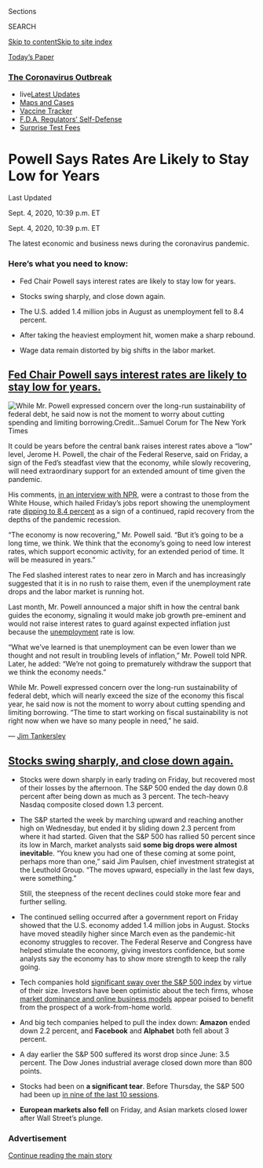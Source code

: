 <div id="app">

<div>

<div>

<div>

<div class="NYTAppHideMasthead css-ri3gv3 e1suatyy0">

<div class="section css-ui9rw0 e1suatyy2">

<div class="css-eph4ug er09x8g0">

<div class="css-6n7j50">

</div>

<span class="css-1dv1kvn">Sections</span>

<div class="css-10488qs">

<span class="css-1dv1kvn">SEARCH</span>

</div>

[Skip to content](#site-content)[Skip to site
index](#site-index)

</div>

<div class="css-10698na e1huz5gh0">

</div>

</div>

<div id="masthead-bar-one" class="section hasLinks css-15hmgas e1csuq9d3">

<div class="css-uqyvli e1csuq9d0">

</div>

<div class="css-1uqjmks e1csuq9d1">

</div>

<div class="css-9e9ivx">

[](https://myaccount.nytimes3xbfgragh.onion/auth/login?response_type=cookie&client_id=vi)

</div>

<div class="css-1bvtpon e1csuq9d2">

[Today’s
Paper](https://www.nytimes3xbfgragh.onion/section/todayspaper)

</div>

</div>

</div>

</div>

<div data-aria-hidden="false">

<div id="site-content" data-role="main">

<div class="css-1ffjgkm">

<div class="css-l9svim">

### [<span class="css-pa1jbp"><span class="css-1rxm0ex">The Coronavirus</span><span class="css-1rxm0ex"> Outbreak</span></span>](https://www.nytimes3xbfgragh.onion/news-event/coronavirus?name=styln-coronavirus-markets&region=TOP_BANNER&block=storyline_menu_recirc&action=click&pgtype=LegacyCollection&impression_id=4a82d730-f4b8-11ea-a2db-0bf9b73f0b42&variant=undefined)

  - <span class="css-1qkutce"><span class="css-12clwdu">live</span>[Latest
    Updates](https://www.nytimes3xbfgragh.onion/2020/09/11/world/covid-19-coronavirus.html?name=styln-coronavirus-markets&region=TOP_BANNER&block=storyline_menu_recirc&action=click&pgtype=LegacyCollection&impression_id=4a82d731-f4b8-11ea-a2db-0bf9b73f0b42&variant=undefined)</span>
  - <span class="css-1qkutce">[Maps and
    Cases](https://www.nytimes3xbfgragh.onion/interactive/2020/us/coronavirus-us-cases.html?name=styln-coronavirus-markets&region=TOP_BANNER&block=storyline_menu_recirc&action=click&pgtype=LegacyCollection&impression_id=4a82d732-f4b8-11ea-a2db-0bf9b73f0b42&variant=undefined)</span>
  - <span class="css-1qkutce">[Vaccine
    Tracker](https://www.nytimes3xbfgragh.onion/interactive/2020/science/coronavirus-vaccine-tracker.html?name=styln-coronavirus-markets&region=TOP_BANNER&block=storyline_menu_recirc&action=click&pgtype=LegacyCollection&impression_id=4a82fe40-f4b8-11ea-a2db-0bf9b73f0b42&variant=undefined)</span>
  - <span class="css-1qkutce">[F.D.A. Regulators’
    Self-Defense](https://www.nytimes3xbfgragh.onion/2020/09/10/us/politics/fda-coronavirus-vaccine.html?name=styln-coronavirus-markets&region=TOP_BANNER&block=storyline_menu_recirc&action=click&pgtype=LegacyCollection&impression_id=4a82fe41-f4b8-11ea-a2db-0bf9b73f0b42&variant=undefined)</span>
  - <span class="css-1qkutce">[Surprise Test
    Fees](https://www.nytimes3xbfgragh.onion/2020/09/09/upshot/coronavirus-surprise-test-fees.html?name=styln-coronavirus-markets&region=TOP_BANNER&block=storyline_menu_recirc&action=click&pgtype=LegacyCollection&impression_id=4a82fe42-f4b8-11ea-a2db-0bf9b73f0b42&variant=undefined)</span>

</div>

</div>

<div class="css-ftdtgk">

<div class="css-1vkm6nb ehdk2mb0">

# Powell Says Rates Are Likely to Stay Low for Years

</div>

<div class="live-blog-header-timestamp css-1c95nef">

<span>Last Updated <span class="css-1xu7vd"></span></span>

<div class="css-ki347z">

<span class="css-1656jku">Sept. 4, 2020, 10:39 p.m.
ET</span><span class="css-xwx5dt"></span>

</div>

<span class="css-1dv1kvn" data-aria-live="polite">Sept. 4, 2020, 10:39
p.m. ET</span>

</div>

The latest economic and business news during the coronavirus
    pandemic.

</div>

<div id="feed-top" class="css-7pw99z">

</div>

### Here’s what you need to know:

  - [](#fed-chair-powell-says-interest-rates-are-likely-to-stay-low-for-years)
    
    <span>Fed Chair Powell says interest rates are likely to stay low
    for years.</span>

  - [](#stocks-swing-sharply-and-close-down-again)
    
    <span>Stocks swing sharply, and close down again.</span>

  - [](#jobs-report-august-2020)
    
    <span>The U.S. added 1.4 million jobs in August as unemployment fell
    to 8.4
    percent.</span>

  - [](#after-taking-the-heaviest-employment-hit-women-make-a-sharp-rebound)
    
    <span>After taking the heaviest employment hit, women make a sharp
    rebound.</span>

  - [](#wage-data-remain-distorted-by-big-shifts-in-the-labor-market)
    
    <span>Wage data remain distorted by big shifts in the labor
    market.</span>

<div class="live-blog-post css-10d3q4a" data-test-id="live-blog-post" data-source-id="100000007325872">

<div id="fed-chair-powell-says-interest-rates-are-likely-to-stay-low-for-years" class="css-608m5d">

</div>

<div class="live-blog-post-headline css-1yyl602">

## [Fed Chair Powell says interest rates are likely to stay low for years.](#fed-chair-powell-says-interest-rates-are-likely-to-stay-low-for-years)

</div>

<div class="css-79elbk" data-testid="photoviewer-wrapper">

<div class="css-z3e15g" data-testid="photoviewer-wrapper-hidden">

</div>

<div class="css-1a48zt4 ehw59r15" data-testid="photoviewer-children">

![<span class="css-16f3y1r e13ogyst0" data-aria-hidden="true">While Mr.
Powell expressed concern over the long-run sustainability of federal
debt, he said now is not the moment to worry about cutting spending and
limiting
borrowing.</span><span class="css-cnj6d5 e1z0qqy90" itemprop="copyrightHolder"><span class="css-1ly73wi e1tej78p0">Credit...</span><span><span>Samuel
Corum for The New York
Times</span></span></span>](https://static01.graylady3jvrrxbe.onion/images/2020/09/04/business/04markets-brf-powell/merlin_148327032_316d5fd9-2e5e-4202-9eb3-58e2439d798c-articleLarge.jpg?quality=75&auto=webp&disable=upscale)

</div>

</div>

It could be years before the central bank raises interest rates above a
“low” level, Jerome H. Powell, the chair of the Federal Reserve, said
on Friday, a sign of the Fed’s steadfast view that the economy, while
slowly recovering, will need extraordinary support for an extended
amount of time given the pandemic.

His comments, [in an interview with
NPR](https://www.npr.org/2020/09/04/909627932/feds-jerome-powell-jobless-rate-better-than-expected-recovery-to-take-a-long-tim),
were a contrast to those from the White House, which hailed Friday’s
jobs report showing the unemployment rate [dipping to 8.4
percent](https://www.nytimes3xbfgragh.onion/live/2020/09/04/business/stock-market-today-coronavirus#jobs-report-august-2020)
as a sign of a continued, rapid recovery from the depths of the pandemic
recession.

“The economy is now recovering,” Mr. Powell said. “But it’s going to be
a long time, we think. We think that the economy’s going to need low
interest rates, which support economic activity, for an extended period
of time. It will be measured in years.”

The Fed slashed interest rates to near zero in March and has
increasingly suggested that it is in no rush to raise them, even if the
unemployment rate drops and the labor market is running hot.

Last month, Mr. Powell announced a major shift in how the central bank
guides the economy, signaling it would make job growth pre-eminent and
would not raise interest rates to guard against expected inflation just
because the
[unemployment](https://www.nytimes3xbfgragh.onion/2020/08/27/business/economy/unemployment-claims.html)
rate is low.

“What we’ve learned is that unemployment can be even lower than we
thought and not result in troubling levels of inflation,” Mr. Powell
told NPR. Later, he added: “We’re not going to prematurely withdraw the
support that we think the economy needs.”

While Mr. Powell expressed concern over the long-run sustainability of
federal debt, which will nearly exceed the size of the economy this
fiscal year, he said now is not the moment to worry about cutting
spending and limiting borrowing. “The time to start working on fiscal
sustainability is not right now when we have so many people in need,” he
said.

<div class="css-j3uhc5">

— [<span class="css-1baulvz last-byline" itemprop="name">Jim
Tankersley</span>](https://www.nytimes3xbfgragh.onion/by/jim-tankersley)

</div>

</div>

<div class="live-blog-post css-10d3q4a" data-test-id="live-blog-post" data-source-id="100000007324618">

<div id="stocks-swing-sharply-and-close-down-again" class="css-608m5d">

</div>

<div class="live-blog-post-headline css-1yyl602">

## [Stocks swing sharply, and close down again.](#stocks-swing-sharply-and-close-down-again)

</div>

<div style="max-width:100%;margin:0 auto">

<div class="css-17dprlf" data-id="100000007325037" data-slug="live-nasdaq-markets-chart" style="max-width:600px">

</div>

</div>

  - Stocks were down sharply in early trading on Friday, but recovered
    most of their losses by the afternoon. The S\&P 500 ended the day
    down 0.8 percent after being down as much as 3 percent. The
    tech-heavy Nasdaq composite closed down 1.3 percent.

  - The S\&P started the week by marching upward and reaching another
    high on Wednesday, but ended it by sliding down 2.3 percent from
    where it had started. Given that the S\&P 500 has rallied 50 percent
    since its low in March, market analysts said **some big drops were
    almost inevitabl**e. “You knew you had one of these coming at some
    point, perhaps more than one,” said Jim Paulsen, chief investment
    strategist at the Leuthold Group. “The moves upward, especially in
    the last few days, were something.”
    
    Still, the steepness of the recent declines could stoke more fear
    and further selling.

  - The continued selling occurred after a government report on Friday
    showed that the U.S. economy added 1.4 million jobs in August.
    Stocks have moved steadily higher since March even as the
    pandemic-hit economy struggles to recover. The Federal Reserve and
    Congress have helped stimulate the economy, giving investors
    confidence, but some analysts say the economy has to show more
    strength to keep the rally going.

  - Tech companies hold [significant sway over the S\&P 500
    index](https://www.nytimes3xbfgragh.onion/2020/04/28/business/coronavirus-stocks.html)
    by virtue of their size. Investors have been optimistic about the
    tech firms, whose [market dominance and online business
    models](https://www.nytimes3xbfgragh.onion/2020/03/23/technology/coronavirus-facebook-amazon-youtube.html)
    appear poised to benefit from the prospect of a work-from-home
    world.

  - And big tech companies helped to pull the index down: **Amazon**
    ended down 2.2 percent, and **Facebook** and **Alphabet** both fell
    about 3 percent.

  - A day earlier the S\&P 500 suffered its worst drop since June: 3.5
    percent. The Dow Jones industrial average closed down more than 800
    points.

  - Stocks had been on **a significant tear**. Before Thursday, the S\&P
    500 had been up [in nine of the last 10
    sessions](https://www.nytimes3xbfgragh.onion/live/2020/09/03/business/stock-market-today-coronavirus/wall-street-has-been-on-an-extraordinary-rally-since-the-depths-of-march).

  - **European markets also fell** on Friday, and Asian markets closed
    lower after Wall Street’s plunge.

<div class="css-j3uhc5">

</div>

<div>

</div>

</div>

<div id="ad-0" class="css-1pmeh62">

<div class="css-142l3g4">

### Advertisement

[Continue reading the main
story](#after-dfp-ad-mid1)

<div id="dfp-ad-mid1" class="ad dfp-ad-mid1-wrapper" style="text-align:center;height:100%;display:block">

</div>

<div id="after-dfp-ad-mid1">

</div>

</div>

</div>

<div class="live-blog-post css-10d3q4a" data-test-id="live-blog-post" data-source-id="100000007323611">

<div id="jobs-report-august-2020" class="css-608m5d">

</div>

<div class="live-blog-post-headline css-1yyl602">

## [The U.S. added 1.4 million jobs in August as unemployment fell to 8.4 percent.](#jobs-report-august-2020)

</div>

<div id="august-jobs-overall" class="section interactive-content interactive-size-scoop css-1t58pk9" data-id="100000007323375">

<div class="css-17ih8de interactive-body" data-sourceid="100000007323375">

<div class="g-story g-freebird g-max-limit" data-preview-slug="august-jobs-08-31">

<div class="g-container">

<div class="g-asset g-graphic" style="max-width: 945px">

### Jobs remain far below pre-pandemic levels

#### Cumulative change in <span class="g-bold">all jobs</span> since August 2016

<div data-role="img">

<div id="g-jobs" class="g-loading">

</div>

</div>

<div class="g-source">

<span class="g-credit">By Ella
Koeze</span><span class="g-credit_bullet">·</span><span class="g-credit g-note">Data
is seasonally
adjusted.</span><span class="g-credit_bullet">·</span><span class="g-credit">Source:
Bureau of Labor Statistics</span>

</div>

</div>

</div>

</div>

</div>

</div>

Employers continued to bring back furloughed workers last month, but at
a far slower pace than in the spring, and millions of Americans remain
out of work.

The U.S. economy added 1.4 million jobs in August, the Labor Department
said Friday, down from 1.7 million in July and down sharply from
[the 4.8 million added in
June](https://www.nytimes3xbfgragh.onion/2020/07/02/business/economy/jobs-unemployment-coronavirus.html).
Payrolls are still more than 11 million jobs below their pre-pandemic
level.

The unemployment rate fell to 8.4 percent, down significantly from 14.7
percent in April and 10.2 percent in July. The drop brings the rate
below the peak of the last recession a decade ago, when unemployment
briefly hit 10 percent, but joblessness is still higher than the peak of
many past recessions.

“We still have a long way to go,” said Beth Ann Bovino, chief U.S.
economist for S\&P
Global.

<div id="august-jobs-unemployment" class="section interactive-content interactive-size-scoop css-174j8de" data-id="100000007323373">

<div class="css-17ih8de interactive-body" data-sourceid="100000007323373">

<div class="g-story g-freebird g-max-limit" data-preview-slug="august-jobs-08-31">

<div class="g-container">

<div class="g-asset g-graphic" style="max-width: 600px">

### Unemployment rate

<div data-role="img">

<div id="g-unemployment" class="g-loading">

</div>

</div>

<div class="g-source">

<span class="g-credit">By Ella
Koeze</span><span class="g-credit_bullet">·</span><span class="g-credit g-note">Unemployment
rates are seasonally
adjusted.</span><span class="g-credit_bullet">·</span><span class="g-credit">Source:
Bureau of Labor Statistics</span>

</div>

</div>

</div>

</div>

</div>

</div>

The figure for August job growth [was buoyed by the hiring of close
to 240,000 temporary workers for the 2020
census](https://www.nytimes3xbfgragh.onion/live/2020/09/04/business/stock-market-today-coronavirus/census-hiring-helped-increase-the-august-jobs-tally),
most of whom will be laid off when census canvassing ends later this
month. Private-sector payrolls, which were not affected by the census
hires, rose by one million in August, down from 1.5 million in July.

The report on Friday provides some of the first clear data on the state
of the economy as emergency federal spending winds down, including a
$600 weekly supplement to unemployment benefits that helped keep many
households afloat early in the pandemic. Economists warn that without
that supplement, which expired at the end of July, millions of families
will struggle to pay rent and buy food, reining in the broader economy.

  - Because the August jobs data was collected early in the month, it
    may not reflect the full impact of the loss of benefits, economists
    warn. That quirk of the calendar could have political ramifications:
    The relatively solid jobs report [could ease pressure on Congress to
    agree on a new round of emergency
    spending](https://www.nytimes3xbfgragh.onion/2020/09/04/business/economy/jobs-report.html).
    Economists warn that could set the stage for a big drop in spending
    in the fall, leading to more job losses and a [wave of
    small-business
    failures](https://www.nytimes3xbfgragh.onion/2020/09/01/business/economy/small-businesses-coronavirus.html).

<!-- end list -->

  - Even as people return to work, [more are finding that layoffs are
    permanent](https://www.nytimes3xbfgragh.onion/2020/09/04/business/even-as-people-return-to-work-more-find-that-layoffs-are-permanent.html).
    In August, less than half of unemployed workers reported being on
    temporary layoff or furlough. Back in April, that figure was nearly
    80 percent. That development is the result of a combination of good
    news and bad.

  - Signs of a slowing recovery [were seen across many
    industries](https://www.nytimes3xbfgragh.onion/2020/09/04/business/augusts-slowdown-in-job-growth-spanned-many-industries.html).
    For example, the construction sector is fewer than half a million
    jobs short of its level before the pandemic, but only 16,000
    construction jobs were added in August.

<div class="css-j3uhc5">

— [<span class="css-1baulvz last-byline" itemprop="name">Ben
Casselman</span>](https://www.nytimes3xbfgragh.onion/by/ben-casselman)

</div>

<div>

</div>

</div>

<div class="live-blog-post css-10d3q4a" data-test-id="live-blog-post" data-source-id="100000007324803">

<div id="after-taking-the-heaviest-employment-hit-women-make-a-sharp-rebound" class="css-608m5d">

</div>

<div class="live-blog-post-headline css-1yyl602">

## [After taking the heaviest employment hit, women make a sharp rebound.](#after-taking-the-heaviest-employment-hit-women-make-a-sharp-rebound)

</div>

<div id="august-jobs-demos" class="section interactive-content interactive-size-scoop css-1fwl6kh" data-id="100000007323388">

<div class="css-17ih8de interactive-body" data-sourceid="100000007323388">

<div class="g-story g-freebird g-max-limit" data-preview-slug="august-jobs-08-31">

<div class="g-container">

<div class="g-asset g-graphic" style="max-width: 1050px">

### Black unemployment rates are higher than those for other demographics

#### Unemployment rates by race for <span class="group-Men">men</span>, <span class="group-Women">women</span> and <span class="group-overall">over all</span>

<div data-role="img">

<div id="g-demographics">

<div class="chart-wrap-demo">

<div class="chart-hed">

Black

</div>

<div id="g-black" class="g-loading demo">

</div>

</div>

<div class="chart-wrap-demo">

<div class="chart-hed">

Hispanic

</div>

<div id="g-hispanic" class="g-loading demo">

</div>

</div>

<div class="chart-wrap-demo">

<div class="chart-hed">

Asian

</div>

<div id="g-asian" class="g-loading demo">

</div>

</div>

<div class="chart-wrap-demo">

<div class="chart-hed">

White

</div>

<div id="g-white" class="g-loading demo">

</div>

</div>

</div>

</div>

<div class="g-source">

<span class="g-credit">By Ella
Koeze</span><span class="g-credit_bullet">·</span><span class="g-credit g-note">Rates
are seasonally adjusted except those for Asian men and
women.</span><span class="g-credit_bullet">·</span><span class="g-credit">Source:
Bureau of Labor Statistics</span>

</div>

</div>

</div>

</div>

</div>

</div>

The pandemic-induced downturn sent the unemployment rate for women
skyrocketing, but the figure is also falling relatively quickly as
business lockdowns ease and the job market recovers.

The unemployment rate for women 16 or older declined to 8.6 percent in
August, a [report from the Labor Department
showed](https://www.bls.gov/news.release/empsit.t01.htm), down from 16.2
percent at its peak in April. Women have staged a faster rebound than
men, albeit from much worse levels.

Male
[unemployment](https://beta.bls.gov/dataViewer/view/timeseries/LNS14000001)
fell to 8.3 percent in August, down from 13.5 percent in April. Women’s
[joblessness](https://beta.bls.gov/dataViewer/view/timeseries/LNS14000002)
remains 5.2 percentage points above February levels, while male
joblessness is about 4.7 percentage points higher than it was before the
crisis.

<div class="css-1xdhyk6 erfvjey0">

<span class="css-1ly73wi e1tej78p0">Image</span>

<div class="css-zjzyr8">

<div data-testid="lazyimage-container" style="height:257.77777777777777px">

</div>

</div>

</div>

<span class="css-16f3y1r e13ogyst0" data-aria-hidden="true">Women have
staged a faster rebound than men, albeit from much worse
levels.</span><span class="css-cnj6d5 e1z0qqy90" itemprop="copyrightHolder"><span class="css-1ly73wi e1tej78p0">Credit...</span><span>Hiroko
Masuike/The New York Times</span></span>

Along other demographic lines, people of color continue to face a worse
job-market impact from the pandemic recession than their white
counterparts. The unemployment
[rate](https://beta.bls.gov/dataViewer/view/timeseries/LNS14000006) for
Black workers remains the highest among large racial groups at 13
percent, which up from 5.8 percent in February.
[Asian](https://beta.bls.gov/dataViewer/view/timeseries/LNS14032183)workers
have seen a particularly large sustained unemployment hit: Their jobless
rate is now 10.7 percent, up from 2.5 percent before lockdowns started.

For
[Hispanic](https://beta.bls.gov/dataViewer/view/timeseries/LNS14000009)
and Latino employees, unemployment fell to 10.5 percent in August, up
from 4.4 percent in February. And for
[white](https://beta.bls.gov/dataViewer/view/timeseries/LNS14000003)
workers, it eased to 7.3 percent in August, up from 3.1 percent before
the crisis.

<div class="css-j3uhc5">

— [<span class="css-1baulvz last-byline" itemprop="name">Jeanna
Smialek</span>](https://www.nytimes3xbfgragh.onion/by/jeanna-smialek)

</div>

</div>

<div class="live-blog-post css-10d3q4a" data-test-id="live-blog-post" data-source-id="100000007323614">

<div id="a-furlough-turned-into-a-layoff-she-drew-down-her-401-k-then-she-got-lucky" class="css-608m5d">

</div>

<div class="live-blog-post-headline css-1yyl602">

## [A furlough turned into a layoff. She drew down her 401(k). Then she got lucky.](#a-furlough-turned-into-a-layoff-she-drew-down-her-401-k-then-she-got-lucky)

</div>

<div class="css-79elbk" data-testid="photoviewer-wrapper">

<div class="css-z3e15g" data-testid="photoviewer-wrapper-hidden">

</div>

<div class="css-1a48zt4 ehw59r15" data-testid="photoviewer-children">

![<span class="css-16f3y1r e13ogyst0" data-aria-hidden="true">Sharmah
Wardlaw withdrew $25,000 from her 401(k) account to pay bills. And last
Sunday, she decided to buy three lottery
tickets.</span><span class="css-cnj6d5 e1z0qqy90" itemprop="copyrightHolder"><span class="css-1ly73wi e1tej78p0">Credit...</span><span><span>Nicole
Craine for The New York
Times</span></span></span>](https://static01.graylady3jvrrxbe.onion/images/2020/09/04/business/04markets-brf-furloughed/merlin_176530929_29276884-14c2-4ea4-a4b0-4f5f3bbf68a7-articleLarge.jpg?quality=75&auto=webp&disable=upscale)

</div>

</div>

When Sharmah Wardlaw lost her job as a receptionist at an Atlanta
convention center in March, she was meant to be on a temporary furlough.
But as the weeks and months went by, she was not recalled to work. Then,
on Aug. 10, the hammer fell: She got a letter from her employer telling
her she was permanently laid off.

Ms. Wardlaw, 55, had been making ends meet thanks to the $600-a-week
federal supplement to her unemployment benefits. That allowed her to pay
the $1,100 rent and other bills for her apartment in Stonecrest, Ga.,
where she lives with her 19-year-old daughter.

When the supplement ceased at the end of July, she was left with $300 a
week in state benefits. She had tucked away enough from each
unemployment check to pay her rent for August, but not for September. So
in mid-August, she withdrew $25,000 from her 401(k) account to pay her
coming bills.

Then, on a whim last Sunday, she bought three lottery tickets, all with
the same number. She woke up on Tuesday to the news that all of her
tickets were winners. She had won $15,000 — enough to pay her rent
through the end of the year.

That stroke of luck changed everything.

“I can breathe a sigh of relief,” she said. “If I hadn’t won, I’d be
draining my retirement savings to pay my rent.”

Ms. Wardlaw hopes to find a new job before the lottery money runs out.

<div class="css-j3uhc5">

— [<span class="css-1baulvz last-byline" itemprop="name">Gillian
Friedman</span>](http://nytimes3xbfgragh.onion/by/gillian-friedman)

</div>

</div>

<div id="ad-1" class="css-1pmeh62">

<div class="css-142l3g4">

### Advertisement

[Continue reading the main
story](#after-dfp-ad-mid2)

<div id="dfp-ad-mid2" class="ad dfp-ad-mid2-wrapper" style="text-align:center;height:100%;display:block">

</div>

<div id="after-dfp-ad-mid2">

</div>

</div>

</div>

<div class="live-blog-post css-10d3q4a" data-test-id="live-blog-post" data-source-id="100000007324897">

<div id="wage-data-remain-distorted-by-big-shifts-in-the-labor-market" class="css-608m5d">

</div>

<div class="live-blog-post-headline css-1yyl602">

## [Wage data remain distorted by big shifts in the labor market.](#wage-data-remain-distorted-by-big-shifts-in-the-labor-market)

</div>

<div class="css-79elbk" data-testid="photoviewer-wrapper">

<div class="css-z3e15g" data-testid="photoviewer-wrapper-hidden">

</div>

<div class="css-1a48zt4 ehw59r15" data-testid="photoviewer-children">

![<span class="css-16f3y1r e13ogyst0" data-aria-hidden="true">While wage
data in the United States have risen rapidly during much of the pandemic
era, the trend reflects a statistical
quirk.</span><span class="css-cnj6d5 e1z0qqy90" itemprop="copyrightHolder"><span class="css-1ly73wi e1tej78p0">Credit...</span><span><span>Hiroko
Masuike/The New York
Times</span></span></span>](https://static01.graylady3jvrrxbe.onion/images/2020/09/04/business/04markets-brf-wages/merlin_174644931_a47c9359-8064-48f5-b81b-a1d6b96dc75a-articleLarge.jpg?quality=75&auto=webp&disable=upscale)

</div>

</div>

Hourly wage growth remained high in August, as shifts in the composition
of the labor force that have been distorting the figures continued to
muddle the numbers.

While wage data in the United States have risen rapidly during much of
the pandemic era, the trend reflects a statistical quirk. Workers at the
lower end of the earning spectrum have disproportionately lost jobs,
taking smaller data points out of the pool and pushing up the overall
average in what economists call a “compositional shift.”

“The large employment fluctuations over the past several months —
especially in industries with lower-paid workers — complicate the
analysis of recent trends in average hourly earnings,” the Labor
Department report said.

Average hourly wages were 4.7 percent higher in August than they were a
year earlier. That is slightly weaker than the July figure, but still
sharply elevated from the 3.3 percent average gain for the data series
in 2019.

On the ground, the wage story has been complicated, based on anecdotal
evidence. While some employees have received hazard pay for coming to
the workplace while infection remains a risk, others have taken wage
cuts as companies tried to avoid furloughing workers even as revenues
sank. Employers have at times reporting raising pay to compete with
expanded unemployment insurance, which [lapsed in late
July](https://www.nytimes3xbfgragh.onion/2020/08/27/business/since-a-600-a-week-benefit-lapsed-her-savings-have-been-dwindling.html).

“A number of staffing agencies reported that before enhanced
unemployment benefits had expired, the benefits motivated them to raise
wages to attract workers,” according to the Federal Reserve’s [Beige
Book business
survey](https://www.federalreserve.gov/monetarypolicy/beigebook202009.htm)
for August, based on interviews from the Cleveland district. In the
Philadelphia area, companies reported retaining so-called “hero” pay,
while some in the Atlanta region reported rescinding salary cuts even as
others made them permanent.

<div class="css-j3uhc5">

— [<span class="css-1baulvz last-byline" itemprop="name">Jeanna
Smialek</span>](https://www.nytimes3xbfgragh.onion/by/jeanna-smialek)

</div>

</div>

<div class="live-blog-post css-10d3q4a" data-test-id="live-blog-post" data-source-id="100000007324795">

<div id="people-are-coming-back-into-the-labor-force-as-unemployment-sinks" class="css-608m5d">

</div>

<div class="live-blog-post-headline css-1yyl602">

## [People are coming back into the labor force as unemployment sinks.](#people-are-coming-back-into-the-labor-force-as-unemployment-sinks)

</div>

<div class="css-79elbk" data-testid="photoviewer-wrapper">

<div class="css-z3e15g" data-testid="photoviewer-wrapper-hidden">

</div>

<div class="css-1a48zt4 ehw59r15" data-testid="photoviewer-children">

![<span class="css-16f3y1r e13ogyst0" data-aria-hidden="true">The labor
force participation rate increased to 61.7 percent, a report from the
Labor Department
showed.</span><span class="css-cnj6d5 e1z0qqy90" itemprop="copyrightHolder"><span class="css-1ly73wi e1tej78p0">Credit...</span><span><span>Hiroko
Masuike/The New York
Times</span></span></span>](https://static01.graylady3jvrrxbe.onion/images/2020/09/04/business/04markets-brf-participation/merlin_174644955_37dbd1d0-13b4-497d-8078-8d54d93c3b09-articleLarge.jpg?quality=75&auto=webp&disable=upscale)

</div>

</div>

The share of Americans who are either working or looking for a job
continued to rebound in August as the labor market heals from the depths
of the pandemic recession.

The labor force participation rate increased to 61.7 percent, [a
report](https://www.bls.gov/news.release/empsit.nr0.htm) from the Labor
Department showed, up from 61.4 percent the prior month and roughly in
line with the median forecast in a Bloomberg survey of economists.

The rate is down from 63.4 percent in February, before the
pandemic-induced downturn.

Economists closely watch participation measures, which provide a more
complete picture of labor market strength than the jobless rate alone. A
rise in the unemployment rate that happens because more people have
chosen to look for work can actually be a sign that job market prospects
are improving, for example. That participation is rising even as
joblessness falls signals that the job market is staging a genuine
rebound.

A closely watched measure of [labor
force](https://beta.bls.gov/dataViewer/view/timeseries/LNS11300060)
attachment among prime-working-age Americans, the participation rate for
those 25 to 54 years old had been holding roughly steady over recent
months. It stood at 81.4 percent in August, little changed from 81.3
percent in July. That is better than the recent low of 79.9 percent in
April, but still down sharply from 83 percent before the crisis.

A long rebound in prime-age participation before the pandemic had been a
bright spot in the broader U.S. labor market performance.

<div class="css-j3uhc5">

— [<span class="css-1baulvz last-byline" itemprop="name">Jeanna
Smialek</span>](https://www.nytimes3xbfgragh.onion/by/jeanna-smialek)

</div>

</div>

<div class="live-blog-post css-10d3q4a" data-test-id="live-blog-post" data-source-id="100000007324688">

<div id="the-uk-economy-is-quite-likely-to-need-more-stimulus-central-banker-says" class="css-608m5d">

</div>

<div class="live-blog-post-headline css-1yyl602">

## [The U.K. economy is ‘quite likely’ to need more stimulus, central banker says.](#the-uk-economy-is-quite-likely-to-need-more-stimulus-central-banker-says)

</div>

<div class="css-79elbk" data-testid="photoviewer-wrapper">

<div class="css-z3e15g" data-testid="photoviewer-wrapper-hidden">

</div>

<div class="css-1a48zt4 ehw59r15" data-testid="photoviewer-children">

![<span class="css-16f3y1r e13ogyst0" data-aria-hidden="true">Commuters
and shoppers in London in
July.</span><span class="css-cnj6d5 e1z0qqy90" itemprop="copyrightHolder"><span class="css-1ly73wi e1tej78p0">Credit...</span><span><span>Andrew
Testa for The New York
Times</span></span></span>](https://static01.graylady3jvrrxbe.onion/images/2020/09/04/business/04markets-brf-uk/merlin_175146690_3543df6f-eff4-48a2-a694-808a80592d88-articleLarge.jpg?quality=75&auto=webp&disable=upscale)

</div>

</div>

The British economy has rebounded faster than expected out of its
[deepest recession on
record](https://www.nytimes3xbfgragh.onion/2020/08/12/business/britain-economy-recession-coronavirus.html),
but the circumstances that let that happen are already disappearing, a
central banker warned.

It is “quite likely” that the U.K. will need more monetary stimulus,
Michael Saunders, a member of the Bank of England’s interest
rate-setting committee,[said in a speech on
Friday](https://www.bankofengland.co.uk/speech/2020/michael-saunders-speech-the-economy-and-covid-19-looking-back-and-looking-forward).

“The economy in June, July and August has benefited from a relatively
benign confluence of factors,” Mr. Saunders said. Government spending
and other fiscal support were very high, while the easing of lockdown
restrictions boosted spending. “Even that very limited sweet spot may
now be fading,” he said.

[Coronavirus infection
rates](https://www.nytimes3xbfgragh.onion/2020/08/21/world/europe/coronavirus-second-wave.html)
in the U.K. and Europe are rising again, and consumer confidence has
stalled, Mr. Saunders added. Meanwhile, the government’s plans to roll
back spending measures will reduce net fiscal support to an average of
£15 billion ($19.9 billion) in each of the next two quarters, about 2
to 3 percent of gross domestic product. Between April and June, fiscal
stimulus amounted to 19 percent of G.D.P.

“I do not interpret the economy’s recovery in the last few months as a
strong signal that further upside surprises lie ahead,” Mr. Saunders
said.

Earlier this week, [two other
policymakers](https://www.nytimes3xbfgragh.onion/live/2020/09/02/business/stock-market-today-coronavirus#bank-of-england-policymakers-warn-of-even-more-economic-damage-than-is-forecast)
said the British economy might experience longer-term impacts and a
slower recovery than the central bank had most recently forecast.

<div class="css-j3uhc5">

— [<span class="css-1baulvz last-byline" itemprop="name">Eshe
Nelson</span>](https://www.nytimes3xbfgragh.onion/by/eshe-nelson)

</div>

</div>

<div id="ad-2" class="css-1pmeh62">

<div class="css-142l3g4">

### Advertisement

[Continue reading the main
story](#after-dfp-ad-mid3)

<div id="dfp-ad-mid3" class="ad dfp-ad-mid3-wrapper" style="text-align:center;height:100%;display:block">

</div>

<div id="after-dfp-ad-mid3">

</div>

</div>

</div>

<div class="live-blog-post css-10d3q4a" data-test-id="live-blog-post" data-source-id="100000007324756">

<div id="what-we-heard-on-earnings-calls-this-week" class="css-608m5d">

</div>

<div class="live-blog-post-headline css-1yyl602">

## [What we heard on earnings calls this week.](#what-we-heard-on-earnings-calls-this-week)

</div>

The editors and reporters for the [DealBook
newsletter](https://www.nytimes3xbfgragh.onion/2020/09/04/business/dealbook/stock-markets-tech.html)
sift through a lot of company reports and listen to many earnings
conference calls. These are some of the things that caught our notice
this week:

🥫 “We all knew that there would be a pivot eventually back to healthier
recipes … a little more comfort-oriented initially, a little more
healthier now.” *— Mark Clouse,* ***Campbell Soup****’s chief executive*

⚠️ “A large portion of the demand is driven by folks who are just
fearful of their personal protection and safety, starting with the
pandemic and moving on to the civil unrest.” *— Mark Smith, the*
***Smith & Wesson*** *chief executive*

😷 “Yesterday I bought a good amount of spectacular Christmas-decorated
KN95 masks. So hopefully those masks will encourage people to get close
and hug their families while still protecting themselves.” *— Michael
Ross,* ***Dollarama****’s chief financial officer*

💻 **Zoom** reported [a huge rise in
profit](https://www.cnbc.com/2020/09/01/zooms-stock-surges-41percent-on-earnings-adding-over-37-billion-in-value.html)
this week, generating effusive praise from analysts on its conference
call, including “another incredible quarter,” “a truly outstanding
quarter” and “another just phenomenal quarter.” Others thanked the
videoconferencing company for more fundamental reasons:

  - “Just thank you for keeping everybody connected.” *— Heather Bellini
    of* ***Goldman Sachs***

  - “I echo my congratulations and gratitude all around, and it’s nice
    to see everybody.” *— Brad Zelnick of* ***Credit Suisse***

  - “First, I want to say thank you from the analyst community and as a
    parent, as a husband. Yes, you’ve made a substantive difference in
    all our lives.” *— Alex Zukin of* ***RBC Capital Markets***

<div class="css-1q1hscp">

<div class="css-1xk4eoy">

<div id="DK">

</div>

</div>

</div>

<div class="css-j3uhc5">

— [<span class="css-1baulvz last-byline" itemprop="name">Jason
Karaian</span>](https://www.nytimes3xbfgragh.onion/by/jason-karaian)

</div>

</div>

<div class="live-blog-post css-10d3q4a" data-test-id="live-blog-post" data-source-id="100000007324236">

<div id="the-latest-neiman-marcuss-bankruptcy-plan-is-approved" class="css-608m5d">

</div>

<div class="live-blog-post-headline css-1yyl602">

## [The latest: Neiman Marcus’s bankruptcy plan is approved.](#the-latest-neiman-marcuss-bankruptcy-plan-is-approved)

</div>

  - A bankruptcy judge signed off on **Neiman Marcus**’ restructuring
    plan on Friday, marking the end of one of the first major
    [bankruptcy filings during the Covid-19
    pandemic](https://www.nytimes3xbfgragh.onion/2020/05/07/business/neiman-marcus-bankruptcy.html),
    which has caused a wave of major retailers to seek Chapter 11
    protection. The news comes a day after U.S. prosecutors [charged
    hedge-fund founder Daniel
    Kamensky](https://www.nytimes3xbfgragh.onion/live/2020/09/03/business/stock-market-today-coronavirus/a-hedge-fund-manager-is-accused-of-securities-fraud-related-to-the-neiman-marcus-bankruptcy)
    with fraud for suppressing a competing bid for a piece of the
    bankrupt retailer.

  - **Virgin Atlantic** said it planned to cut another 1,150 jobs as the
    airline received court approval for its 1.2 billion euro private
    rescue deal this week. It brings the total job losses since May to
    4,700, or nearly half of the airline’s work force. Virgin also plans
    to put 600 cabin crew on a company-financed furlough program.

  - **FedEx** said Thursday that [it plans to hire 70,000 U.S.
    workers](https://www.nytimes3xbfgragh.onion/live/2020/09/03/business/stock-market-today-coronavirus/fedex-to-hire-27-percent-more-workers-than-last-year-for-holiday-season)
    to prepare for an upcoming holiday season[in which many consumers
    will be
    housebound](https://www.nytimes3xbfgragh.onion/2020/09/02/business/retailers-holiday-shopping.html)
    and reliant on online shopping — and package delivery. That’s a 27
    percent increase from last year, when the company brought on 55,000
    workers to prepare for the holidays. FedEx also
    [announced](https://newsroom.fedex.com/newsroom/fedex-enhancements-position-company-ahead-of-a-record-setting-peak-season/)plans
    to expand year-round Sunday residential coverage for its FedEx
    Ground service to nearly 95 percent of the U.S. population,
    effective September 13.

<div class="css-j3uhc5">

</div>

</div>

<div>

</div>

<div>

</div>

</div>

## Site Index

<div>

</div>

## Site Information Navigation

  - [© <span>2020</span> <span>The New York Times
    Company</span>](https://help.nytimes3xbfgragh.onion/hc/en-us/articles/115014792127-Copyright-notice)

<!-- end list -->

  - [NYTCo](https://www.nytco.com/)
  - [Contact
    Us](https://help.nytimes3xbfgragh.onion/hc/en-us/articles/115015385887-Contact-Us)
  - [Work with us](https://www.nytco.com/careers/)
  - [Advertise](https://nytmediakit.com/)
  - [T Brand Studio](http://www.tbrandstudio.com/)
  - [Your Ad
    Choices](https://www.nytimes3xbfgragh.onion/privacy/cookie-policy#how-do-i-manage-trackers)
  - [Privacy](https://www.nytimes3xbfgragh.onion/privacy)
  - [Terms of
    Service](https://help.nytimes3xbfgragh.onion/hc/en-us/articles/115014893428-Terms-of-service)
  - [Terms of
    Sale](https://help.nytimes3xbfgragh.onion/hc/en-us/articles/115014893968-Terms-of-sale)
  - [Site
    Map](https://spiderbites.nytimes3xbfgragh.onion)
  - [Help](https://help.nytimes3xbfgragh.onion/hc/en-us)
  - [Subscriptions](https://www.nytimes3xbfgragh.onion/subscription?campaignId=37WXW)

</div>

</div>

</div>

</div>
